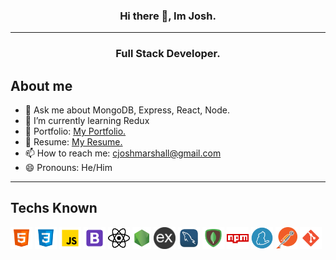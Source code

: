 <div align="center">
  
### Hi there 👋, Im Josh.
  
</div>

<hr>

<h3 align="center">Full Stack Developer.</h3>


## About me
- 💬 Ask me about MongoDB, Express, React, Node.
- 🌱 I’m currently learning Redux
- 🔗 Portfolio: [My Portfolio.](https://joshmarshall.netlify.app) 
- 📄 Resume: [My Resume.](https://drive.google.com/file/d/1vs0a-XtPDvzKzFWrMJffBezib0o5Mr1B/view?usp=sharing)
- 📫 How to reach me: cjoshmarshall@gmail.com
- 😄 Pronouns: He/Him

<hr>

## Techs Known

<code><img height="35" src="https://github.com/cjoshmarshall/cjoshmarshall/blob/main/logos/html.png"></code>
<code><img height="35" src="https://github.com/cjoshmarshall/cjoshmarshall/blob/main/logos/css.png"></code>
<code><img height="35" src="https://github.com/cjoshmarshall/cjoshmarshall/blob/main/logos/javascript.png"></code>
<code><img height="35" src="https://github.com/cjoshmarshall/cjoshmarshall/blob/main/logos/bootstrap.png"></code>
<code><img height="35" src="https://github.com/cjoshmarshall/cjoshmarshall/blob/main/logos/react.png"></code>
<code><img height="35" src="https://github.com/cjoshmarshall/cjoshmarshall/blob/main/logos/node.png"></code>
<code><img height="35" src="https://github.com/cjoshmarshall/cjoshmarshall/blob/main/logos/express.png"></code>
<code><img height="35" src="https://github.com/cjoshmarshall/cjoshmarshall/blob/main/logos/mysql.png"></code>
<code><img height="35" src="https://github.com/cjoshmarshall/cjoshmarshall/blob/main/logos/mongodb.png"></code>
<code><img height="35" src="https://github.com/cjoshmarshall/cjoshmarshall/blob/main/logos/npm.png"></code>
<code><img height="35" src="https://github.com/cjoshmarshall/cjoshmarshall/blob/main/logos/yarn.png"></code>
<code><img height="35" src="https://github.com/cjoshmarshall/cjoshmarshall/blob/main/logos/postman.png"></code>
<code><img height="35" src="https://github.com/cjoshmarshall/cjoshmarshall/blob/main/logos/git.png"></code>


